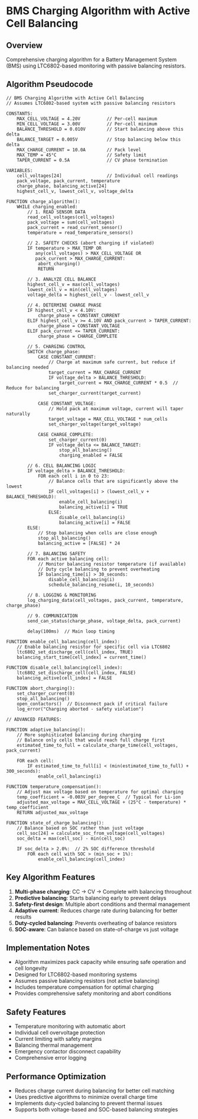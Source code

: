 # BMS Charging Algorithm with Active Cell Balancing

## Overview
Comprehensive charging algorithm for a Battery Management System (BMS) using LTC6802-based monitoring with passive balancing resistors.

## Algorithm Pseudocode

```pseudocode
// BMS Charging Algorithm with Active Cell Balancing
// Assumes LTC6802-based system with passive balancing resistors

CONSTANTS:
    MAX_CELL_VOLTAGE = 4.20V          // Per-cell maximum
    MIN_CELL_VOLTAGE = 3.00V          // Per-cell minimum  
    BALANCE_THRESHOLD = 0.010V        // Start balancing above this delta
    BALANCE_TARGET = 0.005V           // Stop balancing below this delta
    MAX_CHARGE_CURRENT = 10.0A        // Pack level
    MAX_TEMP = 45°C                   // Safety limit
    TAPER_CURRENT = 0.5A              // CV phase termination
    
VARIABLES:
    cell_voltages[24]                 // Individual cell readings
    pack_voltage, pack_current, temperature
    charge_phase, balancing_active[24]
    highest_cell_v, lowest_cell_v, voltage_delta

FUNCTION charge_algorithm():
    WHILE charging_enabled:
        // 1. READ SENSOR DATA
        read_cell_voltages(cell_voltages)
        pack_voltage = sum(cell_voltages)
        pack_current = read_current_sensor()
        temperature = read_temperature_sensors()
        
        // 2. SAFETY CHECKS (abort charging if violated)
        IF temperature > MAX_TEMP OR 
           any(cell_voltages) > MAX_CELL_VOLTAGE OR
           pack_current > MAX_CHARGE_CURRENT:
            abort_charging()
            RETURN
        
        // 3. ANALYZE CELL BALANCE
        highest_cell_v = max(cell_voltages)
        lowest_cell_v = min(cell_voltages)
        voltage_delta = highest_cell_v - lowest_cell_v
        
        // 4. DETERMINE CHARGE PHASE
        IF highest_cell_v < 4.10V:
            charge_phase = CONSTANT_CURRENT
        ELIF highest_cell_v >= 4.10V AND pack_current > TAPER_CURRENT:
            charge_phase = CONSTANT_VOLTAGE
        ELIF pack_current <= TAPER_CURRENT:
            charge_phase = CHARGE_COMPLETE
        
        // 5. CHARGING CONTROL
        SWITCH charge_phase:
            CASE CONSTANT_CURRENT:
                // Charge at maximum safe current, but reduce if balancing needed
                target_current = MAX_CHARGE_CURRENT
                IF voltage_delta > BALANCE_THRESHOLD:
                    target_current = MAX_CHARGE_CURRENT * 0.5  // Reduce for balancing
                set_charger_current(target_current)
                
            CASE CONSTANT_VOLTAGE:
                // Hold pack at maximum voltage, current will taper naturally
                target_voltage = MAX_CELL_VOLTAGE * num_cells
                set_charger_voltage(target_voltage)
                
            CASE CHARGE_COMPLETE:
                set_charger_current(0)
                IF voltage_delta <= BALANCE_TARGET:
                    stop_all_balancing()
                    charging_enabled = FALSE
        
        // 6. CELL BALANCING LOGIC
        IF voltage_delta > BALANCE_THRESHOLD:
            FOR each cell i in 0 to 23:
                // Balance cells that are significantly above the lowest
                IF cell_voltages[i] > (lowest_cell_v + BALANCE_THRESHOLD):
                    enable_cell_balancing(i)
                    balancing_active[i] = TRUE
                ELSE:
                    disable_cell_balancing(i)
                    balancing_active[i] = FALSE
        ELSE:
            // Stop balancing when cells are close enough
            stop_all_balancing()
            balancing_active = [FALSE] * 24
        
        // 7. BALANCING SAFETY
        FOR each active balancing cell:
            // Monitor balancing resistor temperature (if available)
            // Duty cycle balancing to prevent overheating
            IF balancing_time[i] > 30_seconds:
                disable_cell_balancing(i)
                schedule_balancing_resume(i, 10_seconds)
        
        // 8. LOGGING & MONITORING
        log_charging_data(cell_voltages, pack_current, temperature, charge_phase)
        
        // 9. COMMUNICATION
        send_can_status(charge_phase, voltage_delta, pack_current)
        
        delay(100ms)  // Main loop timing

FUNCTION enable_cell_balancing(cell_index):
    // Enable balancing resistor for specific cell via LTC6802
    ltc6802_set_discharge_cell(cell_index, TRUE)
    balancing_start_time[cell_index] = current_time()

FUNCTION disable_cell_balancing(cell_index):
    ltc6802_set_discharge_cell(cell_index, FALSE)
    balancing_active[cell_index] = FALSE

FUNCTION abort_charging():
    set_charger_current(0)
    stop_all_balancing()
    open_contactors()  // Disconnect pack if critical failure
    log_error("Charging aborted - safety violation")

// ADVANCED FEATURES:

FUNCTION adaptive_balancing():
    // More sophisticated balancing during charging
    // Balance only cells that would reach full charge first
    estimated_time_to_full = calculate_charge_time(cell_voltages, pack_current)
    
    FOR each cell:
        IF estimated_time_to_full[i] < (min(estimated_time_to_full) + 300_seconds):
            enable_cell_balancing(i)

FUNCTION temperature_compensation():
    // Adjust max voltage based on temperature for optimal charging
    temp_coefficient = -0.003V_per_degree_C  // Typical for Li-ion
    adjusted_max_voltage = MAX_CELL_VOLTAGE + (25°C - temperature) * temp_coefficient
    RETURN adjusted_max_voltage

FUNCTION state_of_charge_balancing():
    // Balance based on SOC rather than just voltage
    cell_soc[24] = calculate_soc_from_voltage(cell_voltages)
    soc_delta = max(cell_soc) - min(cell_soc)
    
    IF soc_delta > 2.0%:  // 2% SOC difference threshold
        FOR each cell with SOC > (min_soc + 1%):
            enable_cell_balancing(cell_index)
```

## Key Algorithm Features

1. **Multi-phase charging**: CC → CV → Complete with balancing throughout
2. **Predictive balancing**: Starts balancing early to prevent delays
3. **Safety-first design**: Multiple abort conditions and thermal management  
4. **Adaptive current**: Reduces charge rate during balancing for better results
5. **Duty-cycled balancing**: Prevents overheating of balance resistors
6. **SOC-aware**: Can balance based on state-of-charge vs just voltage

## Implementation Notes

- Algorithm maximizes pack capacity while ensuring safe operation and cell longevity
- Designed for LTC6802-based monitoring systems
- Assumes passive balancing resistors (not active balancing)
- Includes temperature compensation for optimal charging
- Provides comprehensive safety monitoring and abort conditions

## Safety Features

- Temperature monitoring with automatic abort
- Individual cell overvoltage protection
- Current limiting with safety margins
- Balancing thermal management
- Emergency contactor disconnect capability
- Comprehensive error logging

## Performance Optimization

- Reduces charge current during balancing for better cell matching
- Uses predictive algorithms to minimize overall charge time
- Implements duty-cycled balancing to prevent thermal issues
- Supports both voltage-based and SOC-based balancing strategies